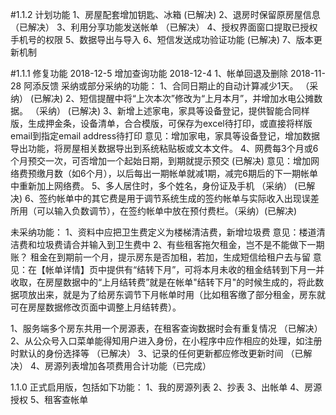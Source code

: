 #1.1.2 计划功能
1、房屋配套增加钥匙、冰箱 (已解决)
2、退房时保留原房屋信息 （已解决）
3、利用分享功能发送帐单   （已解决）
4、授权界面窗口提取已授权手机号的权限
5、数据导出与导入
6、短信发送成功验证功能  (已解决)
7、版本更新机制

#1.1.1 修复功能
2018-12-5
增加查询功能
2018-12-4
1、帐单回退及删除
2018-11-28 阿添反馈
采纳或部分采纳的功能：
1、合同日期止的自动计算减少1天。  （采纳）   (已解决)
2、短信提醒中将“上次本次”修改为“上月本月”，并增加水电公摊数据。  （采纳）  (已解决)
3、新增上述家电，家具等设备登记，提供智能合同样版，生成押金条，设备清单，合合模版，可保存为excel待打印，或直接将样版email到指定email address待打印
  意见：增加家电，家具等设备登记，增加数据导出功能，将房屋相关数据导出到系统粘贴板或文本文件。
4、网费每3个月或6个月预交一次，可否增加一个起始日期，到期就提示预交   (已解决)
  意见：增加网络费预缴月数（如6个月），以后每出一期帐单就减1期，减完6期后的下一期帐单中重新加上网络费。
5、多人居住时，多个姓名，身份证及手机   （采纳） (已解决)
6、签约帐单中的其它费是用于调节系统生成的签约帐单与实际收入出现误差所用（可以输入负数调节），在签约帐单中放在预付费栏。（采纳）(已解决)

未采纳功能：
1、资料中应把卫生费定义为楼梯清洁费，新增垃圾费
   意见：楼道清洁费和垃圾费请合并输入到卫生费中
2、有些租客拖欠租金，岂不是不能做下一期账？
   租金在到期前一个月，提示房东是否加租，若加，生成短信给租户去与留
   意见：在【帐单详情】页中提供有“结转下月”，可将本月未收的租金结转到下月一并收取，在房屋数据中的“上月结转费”就是在帐单"结转下月"的时候生成的，将此数据项放出来，就是为了给房东调节下月帐单时用（比如租客缴了部分租金，房东就可在房屋数据修改页面中调整上月结转费）。


1、服务端多个房东共用一个房源表，在租客查询数据时会有重复情况 （已解决）
2、从公众号入口菜单能得知用户进入身份，在小程序中应作相应的处理，如注册时默认的身份选择等  （已解决）
3、记录的任何更新都应修改更新时间 （已解决）
4、房源列表增加各项费用合计功能（已完成）

1.1.0 正式启用版，包括如下功能：
1、我的房源列表
2、抄表
3、出帐单
4、房源授权
5、租客查帐单
